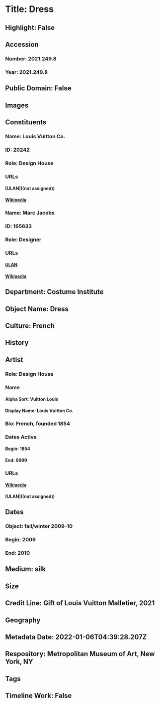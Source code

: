 # Title: Dress
## Highlight: False
## Accession
### Number: 2021.249.8
### Year: 2021.249.8
## Public Domain: False
## Images
## Constituents
### Name: Louis Vuitton Co.
### ID: 20242
### Role: Design House
### URLs
#### [ULAN]((not assigned))
#### [Wikipedia](https://www.wikidata.org/wiki/Q191485)
### Name: Marc Jacobs
### ID: 165633
### Role: Designer
### URLs
#### [ULAN](http://vocab.getty.edu/page/ulan/500277365)
#### [Wikipedia](https://www.wikidata.org/wiki/Q313108)
## Department: Costume Institute
## Object Name: Dress
## Culture: French
## History
## Artist
### Role: Design House
### Name
#### Alpha Sort: Vuitton Louis
#### Display Name: Louis Vuitton Co.
### Bio: French, founded 1854
### Dates Active
#### Begin: 1854
#### End: 9999
### URLs
#### [Wikipedia](https://www.wikidata.org/wiki/Q191485)
#### [ULAN]((not assigned))
## Dates
### Object: fall/winter 2009–10
### Begin: 2009
### End: 2010
## Medium: silk
## Size
## Credit Line: Gift of Louis Vuitton Malletier, 2021
## Geography
## Metadata Date: 2022-01-06T04:39:28.207Z
## Respository: Metropolitan Museum of Art, New York, NY
## Tags
## Timeline Work: False